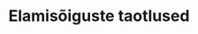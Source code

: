 ---
title: Elamisõiguste taotlused
title_en: 'Applications for permanent residency'
notes: >-
  Elamisõiguste taotluste allikaks on elamis- ja töölubade register. Euroopa
  Liidu, Euroopa Liidu Majanduspiirkonna liikmesriigi ja Šveitsi
  Konföderatsiooni kodanikul (edaspidi EL kodanik) on õigus Eestis viibida
  kehtiva reisidokumendi või isikutunnistuse alusel kuni 3 kuud elamisõigust
  registreerimata. EL kodaniku pereliikmel on õigus Eestis viibida kuni 3 kuud
  koos EL kodanikuga ning pereliikmel peab olema kehtiv reisidokument ja viisa.
notes_en: ''
category: 
  - Õigusemõistmine, õigussüsteem ja avalik turvalisus
category_en:
  - Justice, Legal System, and Public Safety
resources:
  - name: 'Kirjeldus ja seletuskiri'
    url: 'https://www.politsei.ee/et/juhend/politseitoeoega-seotud-avaandmed/elamisoiguste-taotlused'
    format: html
    interactive: 'FALSE'
  - name: 'https://opendata.smit.ee/ppa/csv/elamisoiguste_taotlused.csv'
    url: 'https://opendata.smit.ee/ppa/csv/elamisoiguste_taotlused.csv'
    format: csv
    interactive: 'FALSE'
  - name: 'https://opendata.smit.ee/ppa/csv/elamisoiguste_taotlused.zip'
    url: 'https://opendata.smit.ee/ppa/files/elamisoiguste_taotlused.zip'
    format: csv
    interactive: 'FALSE'
license: 'https://creativecommons.org/licenses/by-sa/3.0/ee/legalcode'
update_freq: 'http://purl.org/linked-data/sdmx/2009/code#freq-W'
organization: Politsei- ja Piirivalveamet
maintainer_name: 'Krista Rebane'
maintainer_email: avaandmed@list.politsei.ee
maintainer_phone: ''
date_issued: '30/10/2020'
date_modified: 2020/12/29
---